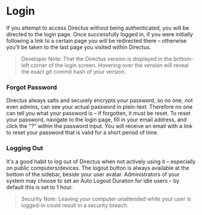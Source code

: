 # Login
If you attempt to access Directus without being authenticated, you will be directed to the login page. Once successfully logged in, if you were initially following a link to a certain page you will be redirected there – otherwise you'll be taken to the last page you visited within Directus.

> Developer Note: That the Directus version is displayed in the bottom-left corner of the login screen. Hovering over the version will reveal the exact git commit hash of your version.

### Forgot Password
Directus always salts and securely encrypts your password, so no one, not even admins, can see your actual password in plain-text. Therefore no one can tell you what your password is – if forgotten, it must be reset. To reset your password, navigate to the login page, fill in your email address, and click the "?" within the password input. You will receive an email with a link to reset your password that is valid for a short period of time.

### Logging Out
It's a good habit to log out of Directus when not actively using it – especially on public computers/devices. The logout button is always available at the bottom of the sidebar, beside your user avatar. Administrators of your system may choose to set an Auto Logout Duration for idle users – by default this is set to 1 hour.

> Security Note: Leaving your computer unattended while your user is logged-in could result in a security breach.
